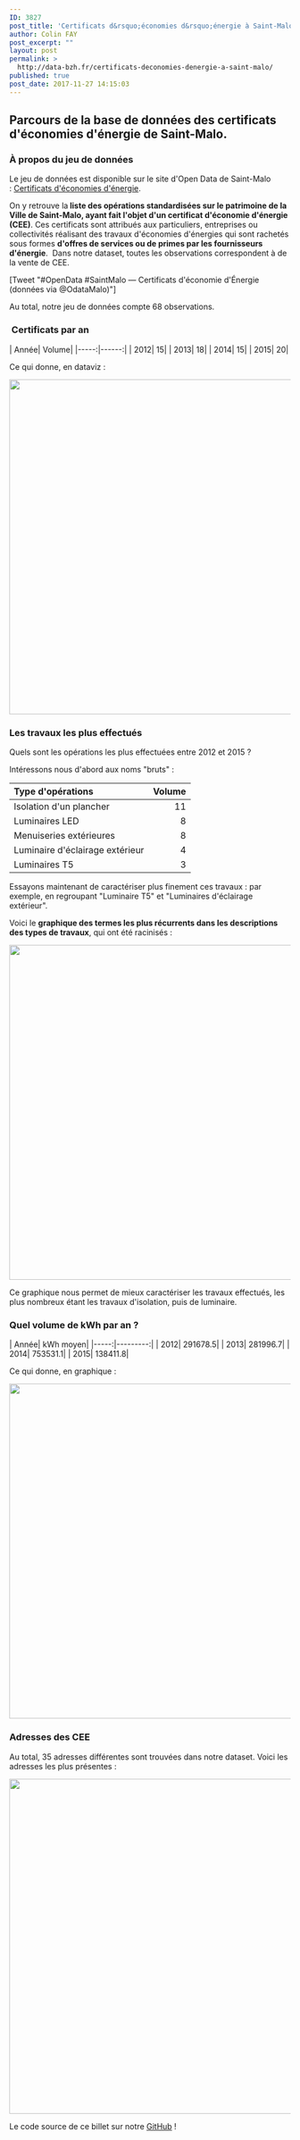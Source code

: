 ```yaml
---
ID: 3827
post_title: 'Certificats d&rsquo;économies d&rsquo;énergie à Saint-Malo'
author: Colin FAY
post_excerpt: ""
layout: post
permalink: >
  http://data-bzh.fr/certificats-deconomies-denergie-a-saint-malo/
published: true
post_date: 2017-11-27 14:15:03
---
```

<h2>Parcours de la base de données des certificats d'économies d'énergie de Saint-Malo.</h2>
<!--more-->
<h3>À propos du jeu de données</h3>
Le jeu de données est disponible sur le site d'Open Data de Saint-Malo : <a href="https://data.stmalo-agglomeration.fr/explore/dataset/certificats-deconomies-denergie/?disjunctive.numero_operation_standardisee&amp;disjunctive.type_d_operations&amp;disjunctive.statut&amp;sort=-annee">Certificats d'économies d'énergie</a>.

On y retrouve la<strong> liste des opérations standardisées sur le patrimoine de la Ville de Saint-Malo, ayant fait l'objet d'un certificat d'économie d'énergie (CEE)</strong>. Ces certificats sont attribués aux particuliers, entreprises ou collectivités réalisant des travaux d'économies d'énergies qui sont rachetés sous formes <strong>d'offres de services ou de primes par les fournisseurs d'énergie</strong>.  Dans notre dataset, toutes les observations correspondent à de la vente de CEE.

[Tweet "#OpenData #SaintMalo — Certificats d'économie d'Énergie (données via @OdataMalo)"]

Au total, notre jeu de données compte 68 observations.
<h3 class="row ng-scope"> Certificats par an</h3>
| Année| Volume|
|-----:|------:|
| 2012| 15|
| 2013| 18|
| 2014| 15|
| 2015| 20|

Ce qui donne, en dataviz :

<a href="http://data-bzh.fr/wp-content/uploads/2017/11/cee-saint-malo-an.png"><img class="aligncenter size-full wp-image-3828" src="http://data-bzh.fr/wp-content/uploads/2017/11/cee-saint-malo-an.png" alt="" width="1200" height="600" /></a>
<h3>Les travaux les plus effectués</h3>
Quels sont les opérations les plus effectuées entre 2012 et 2015 ?

Intéressons nous d'abord aux noms "bruts" :

|Type d'opérations | Volume|
|:-------------------------------|------:|
|Isolation d'un plancher | 11|
|Luminaires LED | 8|
|Menuiseries extérieures | 8|
|Luminaire d'éclairage extérieur | 4|
|Luminaires T5 | 3|

Essayons maintenant de caractériser plus finement ces travaux : par exemple, en regroupant "Luminaire T5" et "Luminaires d'éclairage extérieur".

Voici le <strong>graphique des termes les plus récurrents dans les descriptions des types de travaux</strong>, qui ont été racinisés :

<a href="http://data-bzh.fr/wp-content/uploads/2017/11/saint_malo_stem_type_cee.png"><img class="aligncenter size-full wp-image-3831" src="http://data-bzh.fr/wp-content/uploads/2017/11/saint_malo_stem_type_cee.png" alt="" width="1200" height="600" /></a>

Ce graphique nous permet de mieux caractériser les travaux effectués, les plus nombreux étant les travaux d'isolation, puis de luminaire.
<h3>Quel volume de kWh par an ?</h3>
| Année| kWh moyen|
|-----:|---------:|
| 2012| 291678.5|
| 2013| 281996.7|
| 2014| 753531.1|
| 2015| 138411.8|

Ce qui donne, en graphique :

<a href="http://data-bzh.fr/wp-content/uploads/2017/11/cee-saint-malo-kwh.png"><img class="aligncenter size-full wp-image-3832" src="http://data-bzh.fr/wp-content/uploads/2017/11/cee-saint-malo-kwh.png" alt="" width="1200" height="600" /></a>
<h3>Adresses des CEE</h3>
Au total, 35 adresses différentes sont trouvées dans notre dataset. Voici les adresses les plus présentes :

<a href="http://data-bzh.fr/wp-content/uploads/2017/11/adresses_cee_saint_malo.png"><img class="aligncenter size-full wp-image-3836" src="http://data-bzh.fr/wp-content/uploads/2017/11/adresses_cee_saint_malo.png" alt="" width="1200" height="600" /></a>

Le code source de ce billet sur notre <a href="https://github.com/DataBzh/territoire">GitHub</a> !

&nbsp;
